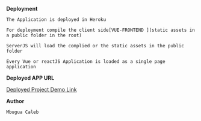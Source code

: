 **Deployment**

```
The Application is deployed in Heroku

```

```
For deployment compile the client side[VUE-FRONTEND ](static assets in a public folder in the root)

```

```
ServerJS will load the complied or the static assets in the public folder

```

```
Every Vue or reactJS Application is loaded as a single page application

```

**Deployed APP URL**


[Deployed Project Demo Link](https://intense-hollows-49359.herokuapp.com/)



**Author**
```
Mbugua Caleb
```

